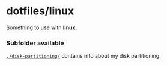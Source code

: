 # dotfiles/linux

Something to use with **linux**.

### Subfolder available

[`./disk-partitioning/`](disk-partitioning/) contains info about my disk partitioning.